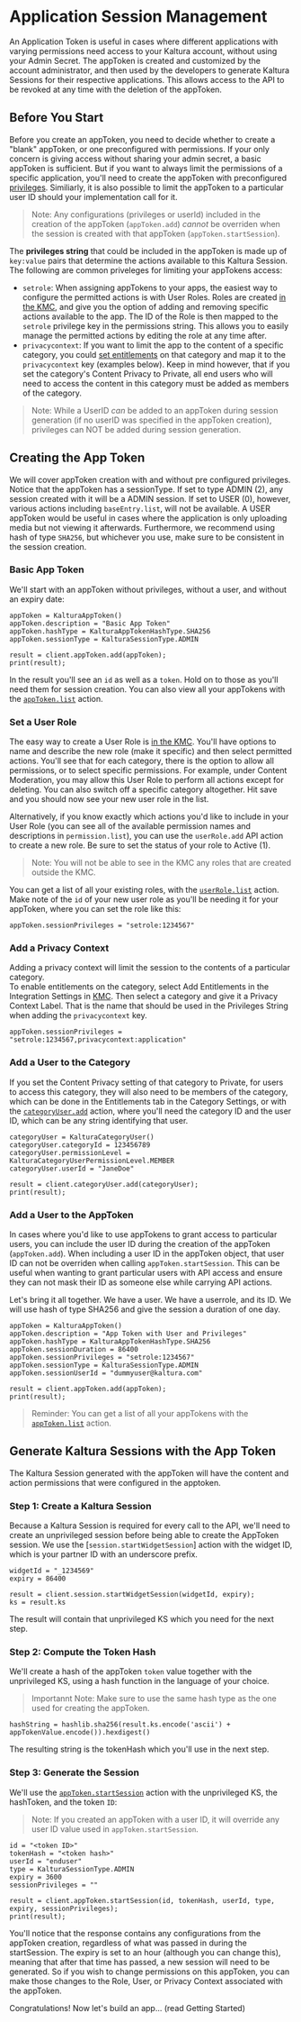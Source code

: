 # Application Session Management 

An Application Token is useful in cases where different applications with varying permissions need access to your Kaltura account, without using your Admin Secret. 
The appToken is created and customized by the account administrator, and then used by the developers to generate Kaltura Sessions for their respective applications. This allows access to the API to be revoked at any time with the deletion of the appToken. 

## Before You Start

Before you create an appToken, you need to decide whether to create a "blank" appToken, or one preconfigured with permissions. If your only concern is giving access without sharing your admin secret, a basic appToken is sufficient. But if you want to always limit the permissions of a specific application, you'll need to create the appToken with preconfigured [privileges](https://developer.kaltura.com/api-docs/VPaaS-API-Getting-Started/Kaltura_API_Authentication_and_Security.html). Similiarly, it is also possible to limit the appToken to a particular user ID should your implementation call for it. 

> Note: Any configurations (privileges or userId) included in the creation of the appToken (`appToken.add`) *cannot* be overriden when the session is created with that appToken (`appToken.startSession`). 

The **privileges string** that could be included in the appToken is made up of `key:value` pairs that determine the actions available to this Kaltura Session. The following are common priveleges for limiting your appTokens access: 

- `setrole`: When assigning appTokens to your apps, the easiest way to configure the permitted actions is with User Roles. Roles are created [in the KMC](https://kmc.kaltura.com/index.php/kmcng/administration/roles/list), and give you the option of adding and removing specific actions available to the app. The ID of the Role is then mapped to the `setrole` privilege key in the permissions string. This allows you to easily manage the permitted actions by editing the role at any time after.
- `privacycontext`: If you want to limit the app to the content of a specific category, you could [set entitlements](https://kmc.kaltura.com/index.php/kmcng/settings/integrationSettings) on that category and map it to the `privacycontext` key (examples below). Keep in mind however, that if you set the category's Content Privacy to Private, all end users who will need to access the content in this category must be added as members of the category.

> Note: While a UserID *can* be added to an appToken during session generation (if no userID was specified in the appToken creation), privileges can NOT be added during session generation. 


## Creating the App Token 

We will cover appToken creation with and without pre configured privileges. Notice that the appToken has a sessionType. If set to type ADMIN (2), any session created with it will be a ADMIN session. If set to USER (0), however, various actions including `baseEntry.list`, will not be available. A USER appToken would be useful in cases where the application is only uploading media but not viewing it afterwards. Furthermore, we recommend using hash of type `SHA256`, but whichever you use, make sure to be consistent in the session creation. 

### Basic App Token 

We'll start with an appToken without privileges, without a user, and without an expiry date:

```
appToken = KalturaAppToken()
appToken.description = "Basic App Token"
appToken.hashType = KalturaAppTokenHashType.SHA256
appToken.sessionType = KalturaSessionType.ADMIN

result = client.appToken.add(appToken);
print(result);
```

In the result you'll see an `id` as well as a `token`. Hold on to those as you'll need them for session creation. You can also view all your appTokens with the [`appToken.list`](https://developer.kaltura.com/console/service/appToken/action/list) action. 

### Set a User Role

The easy way to create a User Role is [in the KMC](https://kmc.kaltura.com/index.php/kmcng/administration/roles/list). You'll have options to name and describe the new role (make it specific) and then select permitted actions. You'll see that for each category, there is the option to allow all permissions, or to select specific permissions. For example, under Content Moderation, you may allow this User Role to perform all actions except for deleting. You can also switch off a specific category altogether. Hit save and you should now see your new user role in the list. 

Alternatively, if you know exactly which actions you'd like to include in your User Role (you can see all of the available permission names and descriptions in `permission.list`), you can use the `userRole.add` API action to create a new role. Be sure to set the status of your role to Active (1).

> Note: You will not be able to see in the KMC any roles that are created outside the KMC.

You can get a list of all your existing roles, with the [`userRole.list`](https://developer.kaltura.com/console/service/userRole/action/list) action. Make note of the `id` of your new user role as you'll be needing it for your appToken, where you can set the role like this: 

```
appToken.sessionPrivileges = "setrole:1234567"
```

### Add a Privacy Context 

Adding a privacy context will limit the session to the contents of a particular category.  
To enable entitlements on the category, select Add Entitlements in the Integration Settings in [KMC](https://kmc.kaltura.com/index.php/kmcng/settings/integrationSettings). Then select a category and give it a Privacy Context Label. That is the name that should be used in the Privileges String when adding the `privacycontext` key. 

```
appToken.sessionPrivileges = "setrole:1234567,privacycontext:application"
```

### Add a User to the Category

If you set the Content Privacy setting of that category to Private, for users to access this category, they will also need to be members of the category, which can be done in the Entitlements tab in the Category Settings, or with the [`categoryUser.add`](https://developer.kaltura.com/console/service/categoryUser/action/add) action, where you'll need the category ID and the user ID, which can be any string identifying that user. 

```
categoryUser = KalturaCategoryUser()
categoryUser.categoryId = 123456789
categoryUser.permissionLevel = KalturaCategoryUserPermissionLevel.MEMBER
categoryUser.userId = "JaneDoe"

result = client.categoryUser.add(categoryUser);
print(result);
```

### Add a User to the AppToken 

In cases where you'd like to use appTokens to grant access to particular users, you can include the user ID during the creation of the appToken (`appToken.add`). When including a user ID in the appToken object, that user ID can not be overriden when calling `appToken.startSession`. This can be useful when wanting to grant particular users with API access and ensure they can not mask their ID as someone else while carrying API actions.

Let's bring it all together. We have a user. We have a userrole, and its ID. We will use hash of type SHA256 and give the session a duration of one day. 

```
appToken = KalturaAppToken()
appToken.description = "App Token with User and Privileges"
appToken.hashType = KalturaAppTokenHashType.SHA256
appToken.sessionDuration = 86400
appToken.sessionPrivileges = "setrole:1234567"
appToken.sessionType = KalturaSessionType.ADMIN
appToken.sessionUserId = "dummyuser@kaltura.com"

result = client.appToken.add(appToken);
print(result);
```

> Reminder: You can get a list of all your appTokens with the [`appToken.list`](https://developer.kaltura.com/console/service/appToken/action/list) action. 

## Generate Kaltura Sessions with the App Token 

The Kaltura Session generated with the appToken will have the content and action permissions that were configured in the apptoken. 

### Step 1: Create a Kaltura Session 

Because a Kaltura Session is required for every call to the API, we'll need to create an unprivileged session before being able to create the AppToken session. We use the [`session.startWidgetSession`] action with the widget ID, which is your partner ID with an underscore prefix. 

```
widgetId = "_1234569"
expiry = 86400

result = client.session.startWidgetSession(widgetId, expiry);
ks = result.ks 
```

The result will contain that unprivileged KS which you need for the next step.

### Step 2: Compute the Token Hash

We'll create a hash of the appToken `token` value together with the unprivileged KS, using a hash function in the language of your choice. 

> Importannt Note: Make sure to use the same hash type as the one used for creating the appToken.

```
hashString = hashlib.sha256(result.ks.encode('ascii') + appTokenValue.encode()).hexdigest()
```

The resulting string is the tokenHash which you'll use in the next step. 

### Step 3: Generate the Session 

We'll use the [`appToken.startSession`](https://developer.kaltura.com/console/service/appToken/action/startSession) action with the unprivileged KS, the hashToken, and the token `ID`: 

> Note: If you created an appToken with a user ID, it will override any user ID value used in `appToken.startSession`. 

```
id = "<token ID>"
tokenHash = "<token hash>"
userId = "enduser"
type = KalturaSessionType.ADMIN
expiry = 3600
sessionPrivileges = ""

result = client.appToken.startSession(id, tokenHash, userId, type, expiry, sessionPrivileges);
print(result);

```

You'll notice that the response contains any configurations from the appToken creation, regardless of what was passed in during the startSession. The expiry is set to an hour (although you can change this), meaning that after that time has passed, a new session will need to be generated. So if you wish to change permissions on this appToken, you can make those changes to the Role, User, or Privacy Context associated with the appToken. 

Congratulations! Now let's build an app... (read Getting Started)

